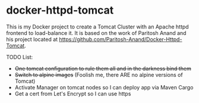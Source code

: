 # docker-httpd-tomcat

This is my Docker project to create a Tomcat Cluster with an Apache httpd frontend to load-balance it. It is based on the work of Paritosh Anand and his project located at https://github.com/Paritosh-Anand/Docker-Httpd-Tomcat.

TODO List:
- ~~One tomcat configuration to rule them all and in the darkness bind them~~
- ~~Switch to alpine images~~ (Foolish me, there ARE no alpine versions of Tomcat)
- Activate Manager on tomcat nodes so I can deploy app via Maven Cargo
- Get a cert from Let's Encrypt so I can use https

